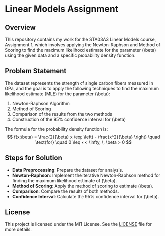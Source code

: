 # Linear Models Assignment

## Overview
This repository contains my work for the STA03A3 Linear Models course, Assignment 1, which involves applying the Newton-Raphson and Method of Scoring to find the maximum likelihood estimate for the parameter \(\beta\) using the given data and a specific probability density function.

## Problem Statement
The dataset represents the strength of single carbon fibers measured in GPa, and the goal is to apply the following techniques to find the maximum likelihood estimate (MLE) for the parameter \(\beta\):
1. Newton-Raphson Algorithm
2. Method of Scoring
3. Comparison of the results from the two methods
4. Construction of the 95% confidence interval for \(\beta\)

The formula for the probability density function is:
$$
f(x;\beta) = \frac{2}{\beta} x \exp \left( - \frac{x^2}{\beta} \right) \quad \text{for} \quad 0 \leq x < \infty, \, \beta > 0
$$

## Steps for Solution
- **Data Preprocessing**: Prepare the dataset for analysis.
- **Newton-Raphson**: Implement the iterative Newton-Raphson method for finding the maximum likelihood estimate of \(\beta\).
- **Method of Scoring**: Apply the method of scoring to estimate \(\beta\).
- **Comparison**: Compare the results of both methods.
- **Confidence Interval**: Calculate the 95% confidence interval for \(\beta\).

## License
This project is licensed under the MIT License. See the [LICENSE](LICENSE) file for more details.
